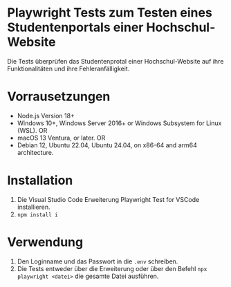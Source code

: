 # Playwright Tests zum Testen eines Studentenportals einer Hochschul-Website

Die Tests überprüfen das Studentenprotal einer Hochschul-Website auf ihre Funktionalitäten und ihre Fehleranfälligkeit.

# Vorrausetzungen

- Node.js Version 18+
- Windows 10+, Windows Server 2016+ or Windows Subsystem for Linux (WSL).
OR
- macOS 13 Ventura, or later.
OR
- Debian 12, Ubuntu 22.04, Ubuntu 24.04, on x86-64 and arm64 architecture.

# Installation

1. Die Visual Studio Code Erweiterung Playwright Test for VSCode installieren.
2. `npm install i`

# Verwendung

1. Den Loginname und das Passwort in die `.env` schreiben.
2. Die Tests entweder über die Erweiterung oder über den Befehl `npx playwright <datei>` die gesamte Datei ausführen.
